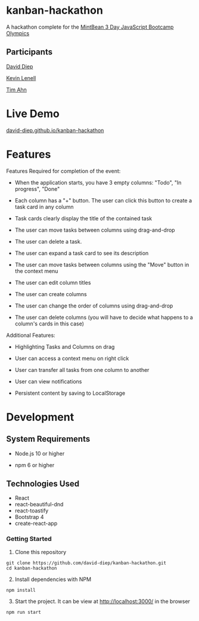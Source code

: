 kanban-hackathon
=======

A hackathon complete for the [MintBean 3 Day JavaScript Bootcamp Olympics](https://sites.google.com/mintbean.io/javascriptbootcampolympics/home)

Participants
------
[David Diep](https://github.com/david-diep)

[Kevin Lenell](https://github.com/krlenell)

[Tim Ahn](https://github.com/tim-ahn)

Live Demo
======
[david-diep.github.io/kanban-hackathon](https://david-diep.github.io/kanban-hackathon/)

Features
=======
Features Required for completion of the event:

- When the application starts, you have 3 empty columns: "Todo", "In progress", "Done"

- Each column has a "+" button. The user can click this button to create a task card in any column

- Task cards clearly display the title of the contained task

- The user can move tasks between columns using drag-and-drop

- The user can delete a task.

- The user can expand a task card to see its description

- The user can move tasks between columns using the "Move" button in the context menu

- The user can edit column titles

- The user can create columns

- The user can change the order of columns using drag-and-drop

- The user can delete columns (you will have to decide what happens to a column's cards in this case)

Additional Features:  

- Highlighting Tasks and Columns on drag  

- User can access a context menu on right click  

- User can transfer all tasks from one column to another  

- User can view notifications  
  
- Persistent content by saving to LocalStorage

Development
======

System Requirements
------

- Node.js 10 or higher

- npm 6 or higher

Technologies Used
------
- React
- react-beautiful-dnd
- react-toastify
- Bootstrap 4
- create-react-app

### Getting Started


1. Clone this repository

```shell
git clone https://github.com/david-diep/kanban-hackathon.git
cd kanban-hackathon
```
2. Install dependencies with NPM

```shell
npm install
```

3. Start the project.  It can be view at [http://localhost:3000/](http://localhost:3000/) in the browser

```shell
npm run start
```
